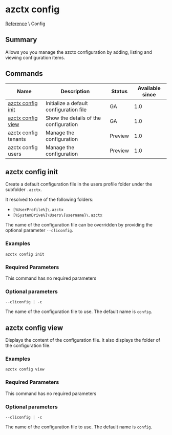 # azctx config

[Reference](../reference.md) \ Config

## Summary

Allows you you manage the azctx configuration by adding, listing and viewing configuration items.

## Commands

| Name   | Description      | Status | Available since
|----------|---------------|-------|-----|
| [azctx config init](#azctx-config-init) | Initialize a default configuration file | GA | 1.0
| [azctx config view](#azctx-config-view) | Show the details of the configuration | GA | 1.0
| azctx config tenants | Manage the configuration | Preview | 1.0
| azctx config users | Manage the configuration | Preview | 1.0

## azctx config init

Create a default configuration file in the users profile folder under the subfolder `.azctx`.

It resolved to one of the following folders:  
*  `[%UserProfile%]\.azctx`
*  `[%SystemDrive%]\Users\{username}\.azctx`

The name of the configuration file can be overridden by providing the optional parameter `--cliconfig`.

### Examples

```cli
azctx config init
```

### Required Parameters

This command has no required parameters

### Optional parameters

`--cliconfig | -c`

The name of the configuration file to use. The default name is `config`.

## azctx config view

Displays the content of the configuration file. It also displays the folder of the configuration file.

### Examples

```cli
azctx config view
```

### Required Parameters

This command has no required parameters

### Optional parameters

`--cliconfig | -c`

The name of the configuration file to use. The default name is `config`.
